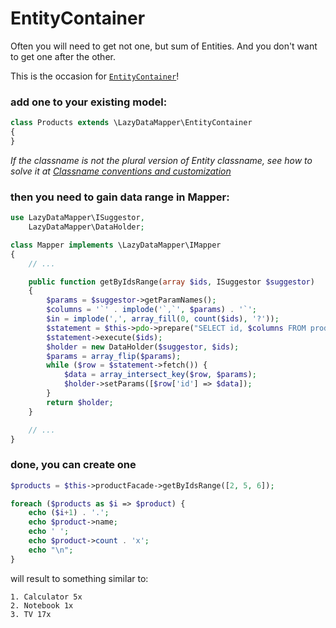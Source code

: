 EntityContainer
===

Often you will need to get not one, but sum of Entities. And you don't want to get one after the other.

This is the occasion for [`EntityContainer`](https://github.com/VladaHejda/LazyDataMapper/blob/master/LazyDataMapper/EntityContainer.php)!

### add one to your existing model:

```php
class Products extends \LazyDataMapper\EntityContainer
{
}

```

*If the classname is not the plural version of Entity classname, see how to solve it at
[Classname conventions and customization](https://github.com/VladaHejda/LazyDataMapper/blob/master/DOC/Classname-conventions-and-customization.md)*

### then you need to gain data range in Mapper:

```php
use LazyDataMapper\ISuggestor,
	LazyDataMapper\DataHolder;

class Mapper implements \LazyDataMapper\IMapper
{
	// ...

	public function getByIdsRange(array $ids, ISuggestor $suggestor)
	{
		$params = $suggestor->getParamNames();
		$columns = '`' . implode('`,`', $params) . '`';
		$in = implode(',', array_fill(0, count($ids), '?'));
		$statement = $this->pdo->prepare("SELECT id, $columns FROM product WHERE id IN ($in)");
		$statement->execute($ids);
		$holder = new DataHolder($suggestor, $ids);
		$params = array_flip($params);
		while ($row = $statement->fetch()) {
			$data = array_intersect_key($row, $params);
			$holder->setParams([$row['id'] => $data]);
		}
		return $holder;
	}

	// ...
}

```

### done, you can create one

```php
$products = $this->productFacade->getByIdsRange([2, 5, 6]);

foreach ($products as $i => $product) {
	echo ($i+1) . '.';
	echo $product->name;
	echo ' ';
	echo $product->count . 'x';
	echo "\n";
}

```

will result to something similar to:

```
1. Calculator 5x
2. Notebook 1x
3. TV 17x

```
